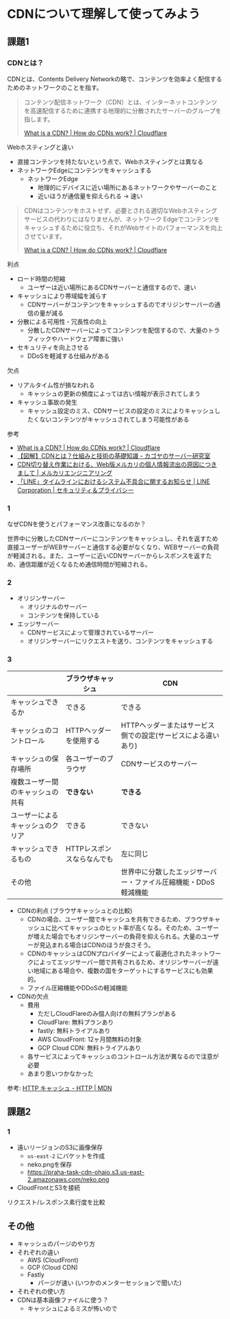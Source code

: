 # CDNについて理解して使ってみよう

## 課題1

### CDNとは？

CDNとは、Contents Delivery Networkの略で、コンテンツを効率よく配信するためのネットワークのことを指す。

> コンテンツ配信ネットワーク（CDN）とは、インターネットコンテンツを高速配信するために連携する地理的に分散されたサーバーのグループを指します。
>
> [What is a CDN? | How do CDNs work? | Cloudflare](https://www.cloudflare.com/ja-jp/learning/cdn/what-is-a-cdn/)

Webホスティングと違い

- 直接コンテンツを持たないという点で、Webホスティングとは異なる
- ネットワークEdgeにコンテンツをキャッシュする
  - ネットワークEdge
    - 地理的にデバイスに近い場所にあるネットワークやサーバーのこと
    - 近いほうが通信量を抑えられる -> 速い

> CDNはコンテンツをホストせず、必要とされる適切なWebホスティングサービスの代わりにはなりませんが、ネットワーク Edgeでコンテンツをキャッシュするために役立ち、それがWebサイトのパフォーマンスを向上させています。
>
> [What is a CDN? | How do CDNs work? | Cloudflare](https://www.cloudflare.com/ja-jp/learning/cdn/what-is-a-cdn/)

利点

- ロード時間の短縮
  - ユーザーは近い場所にあるCDNサーバーと通信するので、速い
- キャッシュにより帯域幅を減らす
  - CDNサーバーがコンテンツをキャッシュするのでオリジンサーバーの通信の量が減る
- 分散による可用性・冗長性の向上
  - 分散したCDNサーバーによってコンテンツを配信するので、大量のトラフィックやハードウェア障害に強い
- セキュリティを向上させる
  - DDoSを軽減する仕組みがある

欠点

- リアルタイム性が損なわれる
  - キャッシュの更新の頻度によっては古い情報が表示されてしまう
- キャッシュ事故の発生
  - キャッシュ設定のミス、CDNサービスの設定のミスによりキャッシュしたくないコンテンツがキャッシュされてしまう可能性がある

参考

- [What is a CDN? | How do CDNs work? | Cloudflare](https://www.cloudflare.com/learning/cdn/what-is-a-cdn/)
- [【図解】CDNとは？仕組みと技術の基礎知識 - カゴヤのサーバー研究室](https://www.kagoya.jp/howto/it-glossary/web/cdn/)
- [CDN切り替え作業における、Web版メルカリの個人情報流出の原因につきまして | メルカリエンジニアリング](https://engineering.mercari.com/blog/entry/2017-06-22-204500/)
- [「LINE」タイムラインにおけるシステム不具合に関するお知らせ | LINE Corporation | セキュリティ＆プライバシー](https://linecorp.com/ja/security/article/169)

### 1

なぜCDNを使うとパフォーマンス改善になるのか？

世界中に分散したCDNサーバーにコンテンツをキャッシュし、それを返すため直接ユーザーがWEBサーバーと通信する必要がなくなり、WEBサーバーの負荷が軽減される。また、ユーザーに近いCDNサーバーからレスポンスを返すため、通信距離が近くなるため通信時間が短縮される。

### 2

- オリジンサーバー
  - オリジナルのサーバー
  - コンテンツを保持している
- エッジサーバー
  - CDNサービスによって管理されているサーバー
  - オリジンサーバーにリクエストを送り、コンテンツをキャッシュする

### 3

| | ブラウザキャッシュ | CDN |
| --- | --- | --- |
| キャッシュできるか | できる | できる |
| キャッシュのコントロール | HTTPヘッダーを使用する | HTTPヘッダーまたはサービス側での設定(サービスによる違いあり) |
| キャッシュの保存場所 | 各ユーザーのブラウザ | CDNサービスのサーバー |
| 複数ユーザー間のキャッシュの共有 | **できない** | **できる** |
| ユーザーによるキャッシュのクリア | できる | できない |
| キャッシュできるもの | HTTPレスポンスならなんでも | 左に同じ |
| その他 | | 世界中に分散したエッジサーバー・ファイル圧縮機能・DDoS軽減機能 |

- CDNの利点 (ブラウザキャッシュとの比較)
  - CDNの場合、ユーザー間でキャッシュを共有できるため、ブラウザキャッシュに比べてキャッシュのヒット率が高くなる。そのため、ユーザーが増えた場合でもオリジンサーバーの負荷を抑えられる。大量のユーザーが見込まれる場合はCDNのほうが良さそう。
  - CDNのキャッシュはCDNプロバイダーによって最適化されたネットワークによってエッジサーバー間で共有されるため、オリジンサーバーが遠い地域にある場合や、複数の国をターゲットにするサービスにも効果的。
  - ファイル圧縮機能やDDoSの軽減機能
- CDNの欠点
  - 費用
    - ただしCloudFlareのみ個人向けの無料プランがある
    - CloudFlare: 無料プランあり
    - fastly: 無料トライアルあり
    - AWS CloudFront: 12ヶ月間無料の対象
    - GCP Cloud CDN: 無料トライアルあり
  - 各サービスによってキャッシュのコントロール方法が異なるので注意が必要
  - あまり思いつかなかった

参考: [HTTP キャッシュ - HTTP | MDN](https://developer.mozilla.org/ja/docs/Web/HTTP/Caching)

## 課題2

### 1

- 遠いリージョンのS3に画像保存
  - `us-east-2` にバケットを作成
  - neko.pngを保存
  - https://praha-task-cdn-ohaio.s3.us-east-2.amazonaws.com/neko.png
- CloudFrontとS3を接続

リクエスト/レスポンス素行度を比較

## その他

- キャッシュのパージのやり方
- それぞれの違い
  - AWS (CloudFront)
  - GCP (Cloud CDN)
  - Fastly
    - パージが速い (いつかのメンターセッションで聞いた)
- それぞれの使い方
- CDNは基本画像ファイルに使う？
  - キャッシュによるミスが怖いので
